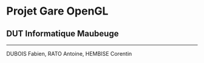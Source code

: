 # Projet Gare OpenGL
## DUT Informatique Maubeuge
--------------------------

DUBOIS Fabien, RATO Antoine, HEMBISE Corentin
